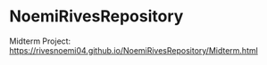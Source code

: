 # NoemiRivesRepository
Midterm Project: 
https://rivesnoemi04.github.io/NoemiRivesRepository/Midterm.html
